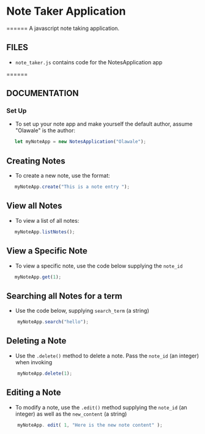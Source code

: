 # Note Taker Application

======
 A javascript note taking application.

## FILES
* `note_taker.js` contains code for the NotesApplication app


======

## DOCUMENTATION

### Set Up 
* To set up your note app and make yourself the default author, assume "Olawale" is the author:

 ```js
	let myNoteApp = new NotesApplication("Olawale");

 ``` 


## Creating Notes
* To create a new note, use the format: 

 ```js
	myNoteApp.create("This is a note entry ");

 ``` 

 
## View all Notes
* To view a list of all notes:

 ```js
	myNoteApp.listNotes();

 ``` 

## View a Specific Note
* To view a specific note, use the code below supplying the `note_id`
 ```js
	myNoteApp.get(1);

 ``` 

## Searching all Notes for a term
* Use the code below, supplying `search_term` (a string) 
```js
	myNoteApp.search("hello");

 ``` 


## Deleting a Note
* Use the `.delete()` method to delete a note. Pass the `note_id` (an integer) when invoking
```js
	myNoteApp.delete(1);

 ``` 

## Editing a Note
* To modify a note, use the `.edit()` method supplying the 	`note_id` (an integer) as well as the `new_content` (a string)
```js
	myNoteApp. edit( 1, "Here is the new note content" );

 ``` 

